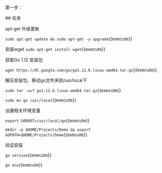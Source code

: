 第一步：

## 任务

apt-get 升级更新 

`sudo apt-get update && sudo apt-get -y upgrade`{{execute}}

安装wget
`sudo apt-get install wget`{{execute}}

获取Go 1.12 安装包

`wget https://dl.google.com/go/go1.12.6.linux-amd64.tar.gz`{{execute}}

解压安装包，移动go文件夹到/usr/local下

`sudo tar -xvf go1.12.6.linux-amd64.tar.gz`{{execute}}

`sudo mv go /usr/local`{{execute}}

设置相关环境变量

`export GOROOT=/usr/local/go`{{execute}}

`mkdir -p $HOME/Projects/Demo && export GOPATH=$HOME/Projects/Demo`{{execute}}


验证安装

`go version`{{execute}}

`go env`{{execute}}

